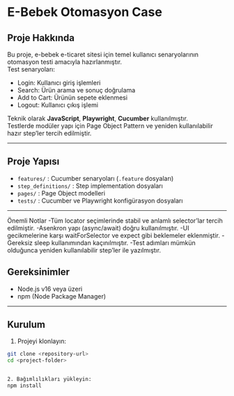 # E-Bebek Otomasyon Case

## Proje Hakkında
Bu proje, e-bebek e-ticaret sitesi için temel kullanıcı senaryolarının otomasyon testi amacıyla hazırlanmıştır.  
Test senaryoları:  
- Login: Kullanıcı giriş işlemleri
- Search: Ürün arama ve sonuç doğrulama
- Add to Cart: Ürünün sepete eklenmesi
- Logout: Kullanıcı çıkış işlemi  

Teknik olarak **JavaScript**, **Playwright**, **Cucumber**  kullanılmıştır.  
Testlerde modüler yapı için Page Object Pattern ve yeniden kullanılabilir hazır step’ler tercih edilmiştir.

---

## Proje Yapısı
- `features/` : Cucumber senaryoları (`.feature` dosyaları)  
- `step_definitions/` : Step implementation dosyaları  
- `pages/` : Page Object modelleri  
- `tests/` : Cucumber ve Playwright konfigürasyon dosyaları  

---
Önemli Notlar
-Tüm locator seçimlerinde stabil ve anlamlı selector’lar tercih edilmiştir.
-Asenkron yapı (async/await) doğru kullanılmıştır.
-UI gecikmelerine karşı waitForSelector ve expect gibi beklemeler eklenmiştir.
-Gereksiz sleep kullanımından kaçınılmıştır.
-Test adımları mümkün olduğunca yeniden kullanılabilir step’ler ile yazılmıştır.

## Gereksinimler
- Node.js v16 veya üzeri  
- npm (Node Package Manager)  

---

## Kurulum

1. Projeyi klonlayın:  
```bash
git clone <repository-url>
cd <project-folder>


2. Bağımlılıkları yükleyin:  
npm install
